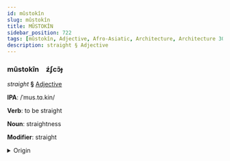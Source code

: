 ```yaml
---
id: mûstokîn
slug: mûstokîn
title: MÛSTOKÎN
sidebar_position: 722
tags: [mûstokîn, Adjective, Afro-Asiatic, Architecture, Architecture 302]
description: straight § Adjective
---
```


### mûstokîn&emsp;<span kind="abugida">ƶ́ʄcɔ̃ɟ</span>

*straight* **§** [Adjective](../../tags/Adjective)

**IPA**: /ˈmus.tɑ.kin/

**Verb**: to be straight

**Noun**: straightness

**Modifier**: straight

<details>
    <summary>Origin</summary>
    Arabic مُسْتَقِيم mustaqīm /mus.ta.qiːm/<br/>
    <em>Afro-Asiatic Language Family</em>
</details>
